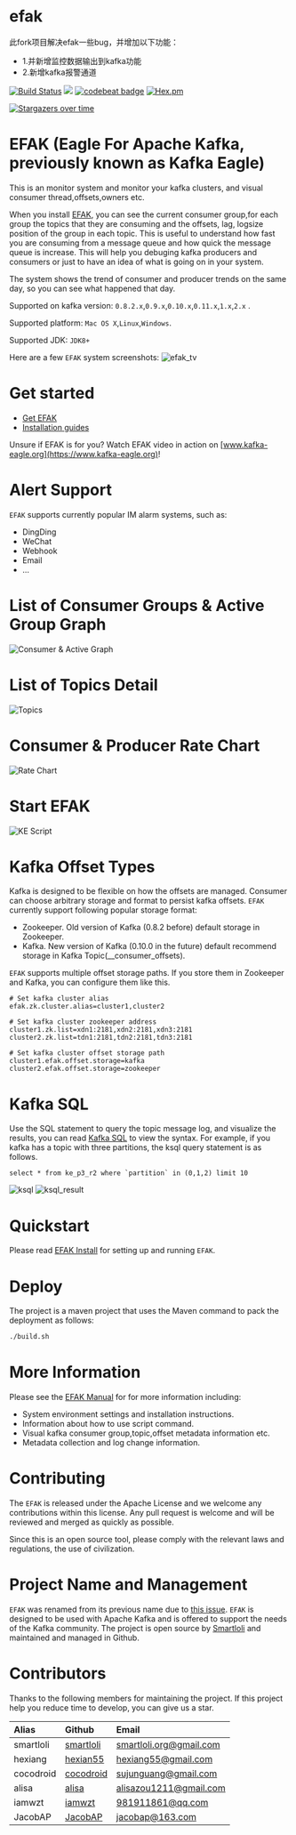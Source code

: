 # efak
此fork项目解决efak一些bug，并增加以下功能：  
* 1.并新增监控数据输出到kafka功能
* 2.新增kafka报警通道

[![Build Status](https://app.travis-ci.com/smartloli/EFAK.svg?branch=master)](https://app.travis-ci.com/smartloli/EFAK)
![](https://img.shields.io/badge/language-java-orange.svg)
[![codebeat badge](https://codebeat.co/badges/4c141093-e55d-464d-87ce-7431cde81398)](https://codebeat.co/projects/github-com-smartloli-efak-master)
[![Hex.pm](https://img.shields.io/hexpm/l/plug.svg)](https://github.com/smartloli/EFAK/blob/master/LICENSE)

[![Stargazers over time](https://starchart.cc/smartloli/kafka-eagle.svg)](https://starchart.cc/smartloli/kafka-eagle)

# EFAK (Eagle For Apache Kafka, previously known as Kafka Eagle)

This is an monitor system and monitor your kafka clusters, and visual consumer thread,offsets,owners etc.

When you install [EFAK](https://www.kafka-eagle.org/), you can see the current consumer group,for each group the topics that they are consuming and the offsets, lag, logsize position of the group in each topic. This is useful to understand how fast you are consuming from a message queue and how quick the message queue is increase. This will help you debuging kafka producers and consumers or just to have an idea of what is going on in your system.

The system shows the trend of consumer and producer trends on the same day, so you can see what happened that day.

Supported on kafka version: ``` 0.8.2.x ```,``` 0.9.x ```,``` 0.10.x ```,``` 0.11.x ```,``` 1.x ```,``` 2.x ``` .

Supported platform: ```Mac OS X```,```Linux```,```Windows```.

Supported JDK: ```JDK8+```

Here are a few `EFAK` system screenshots:
![efak_tv](https://www.kafka-eagle.org/images/docs/bscreen@2x.png)

# Get started
* [Get EFAK](https://www.kafka-eagle.org/)
* [Installation guides](https://www.kafka-eagle.org/)

Unsure if EFAK is for you? Watch EFAK video in action on [www.kafka-eagle.org](https://www.kafka-eagle.org)!

# Alert Support
`EFAK` supports currently popular IM alarm systems, such as:
* DingDing
* WeChat
* Webhook
* Email
* ...

# List of Consumer Groups & Active Group Graph
![Consumer & Active Graph](http://www.kafka-eagle.org/images/docs/consumer@2x.png)

# List of Topics Detail
![Topics](http://www.kafka-eagle.org/images/docs/list@2x.png)

# Consumer & Producer Rate Chart
![Rate Chart](http://www.kafka-eagle.org/images/docs/consumer_rate_graph@2x.png)

# Start EFAK
![KE Script](http://www.kafka-eagle.org/images/docs/startup@2x.png)

# Kafka Offset Types

Kafka is designed to be flexible on how the offsets are managed. Consumer can choose arbitrary storage and format to persist kafka offsets. `EFAK` currently support following popular storage format:
  * Zookeeper. Old version of Kafka (0.8.2 before) default storage in Zookeeper.
  * Kafka. New version of Kafka (0.10.0 in the future) default recommend storage in Kafka Topic(__consumer_offsets).
  
`EFAK` supports multiple offset storage paths. If you store them in Zookeeper and Kafka, you can configure them like this.
```
# Set kafka cluster alias
efak.zk.cluster.alias=cluster1,cluster2

# Set kafka cluster zookeeper address
cluster1.zk.list=xdn1:2181,xdn2:2181,xdn3:2181
cluster2.zk.list=tdn1:2181,tdn2:2181,tdn3:2181

# Set kafka cluster offset storage path
cluster1.efak.offset.storage=kafka
cluster2.efak.offset.storage=zookeeper
```

# Kafka SQL

Use the SQL statement to query the topic message log, and visualize the results, you can read [Kafka SQL](http://www.kafka-eagle.org/articles/docs/quickstart/ksql.html) to view the syntax.
For example, if you kafka has a topic with three partitions, the ksql query statement is as follows.
```
select * from ke_p3_r2 where `partition` in (0,1,2) limit 10
```

![ksql](http://www.kafka-eagle.org/images/docs/kafka_ksql_v2@2x.png)
![ksql_result](http://www.kafka-eagle.org/images/docs/kafka_ksql_result_v2@2x.png)

# Quickstart

Please read [EFAK Install](http://www.kafka-eagle.org/articles/docs/installation/linux-macos.html) for setting up and running `EFAK`.

# Deploy

The project is a maven project that uses the Maven command to pack the deployment as follows:
```bash
./build.sh
```
# More Information

Please see the [EFAK Manual](http://www.kafka-eagle.org/articles/docs/documentation.html) for for more information including:
  * System environment settings and installation instructions.
  * Information about how to use script command.
  * Visual kafka consumer group,topic,offset metadata information etc.
  * Metadata collection and log change information.
 
# Contributing

The `EFAK` is released under the Apache License and we welcome any contributions within this license. Any pull request is welcome and will be reviewed and merged as quickly as possible.

Since this is an open source tool, please comply with the relevant laws and regulations, the use of civilization.

# Project Name and Management

`EFAK` was renamed from its previous name due to [this issue](https://github.com/smartloli/kafka-eagle/issues/525). `EFAK` is designed to be used with Apache Kafka and is offered to support the needs of the Kafka community. The project is open source by [Smartloli](https://www.kafka-eagle.org/articles/about/me.html) and maintained and managed in Github.

# Contributors

Thanks to the following members for maintaining the project. If this project help you reduce time to develop, you can give us a star. 

|Alias |Github |Email |
|:-- |:-- |:-- |
|smartloli|[smartloli](https://github.com/smartloli)|smartloli.org@gmail.com|
|hexiang|[hexian55](https://github.com/hexian55)|hexiang55@gmail.com|
|cocodroid|[cocodroid](https://github.com/cocodroid)|sujunguang@gmail.com|
|alisa|[alisa](https://github.com/zoumm)|alisazou1211@gmail.com|
|iamwzt|[iamwzt](https://github.com/iamwzt)|981911861@qq.com|
|JacobAP|[JacobAP](https://github.com/JacobAP)|jacobap@163.com|